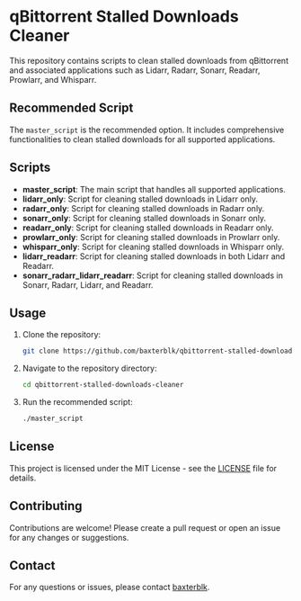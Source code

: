 # qBittorrent Stalled Downloads Cleaner

This repository contains scripts to clean stalled downloads from qBittorrent and associated applications such as Lidarr, Radarr, Sonarr, Readarr, Prowlarr, and Whisparr.

## Recommended Script

The `master_script` is the recommended option. It includes comprehensive functionalities to clean stalled downloads for all supported applications.

## Scripts

- **master_script**: The main script that handles all supported applications.
- **lidarr_only**: Script for cleaning stalled downloads in Lidarr only.
- **radarr_only**: Script for cleaning stalled downloads in Radarr only.
- **sonarr_only**: Script for cleaning stalled downloads in Sonarr only.
- **readarr_only**: Script for cleaning stalled downloads in Readarr only.
- **prowlarr_only**: Script for cleaning stalled downloads in Prowlarr only.
- **whisparr_only**: Script for cleaning stalled downloads in Whisparr only.
- **lidarr_readarr**: Script for cleaning stalled downloads in both Lidarr and Readarr.
- **sonarr_radarr_lidarr_readarr**: Script for cleaning stalled downloads in Sonarr, Radarr, Lidarr, and Readarr.

## Usage

1. Clone the repository:
    ```sh
    git clone https://github.com/baxterblk/qbittorrent-stalled-downloads-cleaner.git
    ```
2. Navigate to the repository directory:
    ```sh
    cd qbittorrent-stalled-downloads-cleaner
    ```
3. Run the recommended script:
    ```sh
    ./master_script
    ```

## License

This project is licensed under the MIT License - see the [LICENSE](LICENSE) file for details.

## Contributing

Contributions are welcome! Please create a pull request or open an issue for any changes or suggestions.

## Contact

For any questions or issues, please contact [baxterblk](https://github.com/baxterblk).

